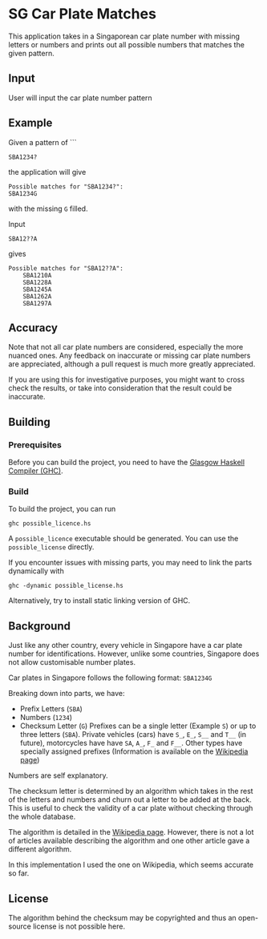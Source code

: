# SG Car Plate Matches
This application takes in a Singaporean car plate number with missing letters or numbers and prints out all possible numbers that matches the given pattern.
## Input
User will input the car plate number pattern 
## Example
Given a pattern of ```
```
SBA1234?
```
the application will give
```
Possible matches for "SBA1234?":                                                     SBA1234G
```
with the missing `G` filled.

Input 
```
SBA12??A
```
gives
```
Possible matches for "SBA12??A":
    SBA1210A
    SBA1228A
    SBA1245A
    SBA1262A
    SBA1297A
```
## Accuracy
Note that not all car plate numbers are considered, especially the more nuanced ones. Any feedback on inaccurate or missing car plate numbers are appreciated, although a pull request is much more greatly appreciated.

If you are using this for investigative purposes, you might want to cross check the results, or take into consideration that the result could be inaccurate.
## Building
### Prerequisites
Before you can build the project, you need to have the [Glasgow Haskell Compiler (GHC)](https://www.haskell.org/ghc/).
### Build
To build the project, you can run 
```
ghc possible_licence.hs
```
A `possible_licence` executable should be generated. You can use the `possible_license` directly. 

If you encounter issues with missing parts, you may need to link the parts dynamically with 
```
ghc -dynamic possible_license.hs
```
Alternatively, try to install static linking version of GHC.
## Background
Just like any other country, every vehicle in Singapore have a car plate number for identifications. However, unlike some countries, Singapore does not allow customisable number plates.

Car plates in Singapore follows the following format: `SBA1234G`

Breaking down into parts, we have:
- Prefix Letters (`SBA`)
- Numbers (`1234`)
- Checksum Letter (`G`)
Prefixes can be a single letter (Example `S`) or up to three letters (`SBA`). Private vehicles (cars) have `S_`, `E_`, `S__` and `T__` (in future), motorcycles have have `SA`, `A_`, `F_` and `F__`. Other types have specially assigned prefixes (Information is available on the [Wikipedia page](https://en.wikipedia.org/wiki/Vehicle_registration_plates_of_Singapore#Types_of_numbers))

Numbers are self explanatory.

The checksum letter is determined by an algorithm which takes in the rest of the letters and numbers and churn out a letter to be added at the back. This is useful to check the validity of a car plate without checking through the whole database.

The algorithm is detailed in the [Wikipedia page](https://en.wikipedia.org/wiki/Vehicle_registration_plates_of_Singapore#Checksum). However, there is not a lot of articles available describing the algorithm and one other article gave a different algorithm.

In this implementation I used the one on Wikipedia, which seems accurate so far.
## License
The algorithm behind the checksum may be copyrighted and thus an open-source license is not possible here. 